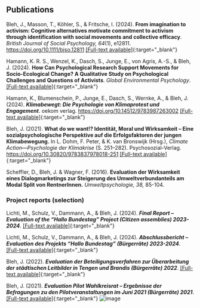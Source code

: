 
## Publications

Bleh, J., Masson, T., Köhler, S., & Fritsche, I. (2024). **From imagination to activism: Cognitive alternatives motivate commitment to activism through identification with social movements and collective efficacy**. *British Journal of Social Psychology, 64*(1), e12811. https://doi.org/10.1111/bjso.12811 [[Full-text available]](https://www.researchgate.net/publication/385877996_From_imagination_to_activism_Cognitive_alternatives_motivate_commitment_to_activism_through_identification_with_social_movements_and_collective_efficacy){:target="_blank"} 

Hamann, K. R. S., Wenzel, K., Dasch, S., Junge, E., von Agris, A.-S., & Bleh, J. (2024). **How Can Psychological Research Support Movements for Socio-Ecological Change? A Qualitative Study on Psychological Challenges and Questions of Activists**. *Global Environmental Psychology*. [[Full-text available]](https://www.researchgate.net/publication/378972004_How_Can_Psychological_Research_Support_Movements_for_Socio-Ecological_Change_A_Qualitative_Study_on_Psychological_Challenges_and_Questions_of_Activists){:target="_blank"}

Hamann, K., Blumenschein, P., Junge, E., Dasch, S., Wernke, A., & Bleh, J. (2024). ***Klimabewegt: Die Psychologie von Klimaprotest und Engagement***. oekom verlag. https://doi.org/10.14512/9783987263002 [[Full-text available]](https://www.oekom.de/buch/klimabewegt-9783987260704){:target="_blank"}

Bleh, J. (2021). **What do we want!? Identität, Moral und Wirksamkeit – Eine sozialpsychologische Perspektive auf die Erfolgsfaktoren der jungen Klimabewegung.** In L. Dohm, F. Peter, & K. van Bronswijk (Hrsg.), *Climate Action—Psychologie der Klimakrise* (S. 251–282). Psychosozial-Verlag. https://doi.org/10.30820/9783837978018-251 [[Full-text available]](https://www.researchgate.net/publication/353947962_What_do_we_want_Identitat_Moral_und_Wirksamkeit_-_Eine_sozialpsychologische_Perspektive_auf_die_Erfolgsfaktoren_der_jungen_Klimabewegung){:target="_blank"}

Scheffler, D., Bleh, J. & Wagner, F. (2016). **Evaluation der Wirksamkeit eines Dialogmarketings zur Steigerung des Umweltverbundanteils am Modal Split von RentnerInnen.** *Umweltpsychologie, 38,* 85-104.


### Project reports (selection)

Lichti, M., Schulz, V., Dammann, A., & Bleh, J. (2024). ***Final Report – Evaluation of the “Hallo Bundestag” Project (Citizen assemblies) 2023-2024***. [[Full-text available]](https://www.researchgate.net/publication/386250755_Final_Report_-_Evaluation_of_the_Hallo_Bundestag_Project_Citizen_assemblies_2023-2024){:target="_blank"}

Lichti, M., Schulz, V., Dammann, A., & Bleh, J. (2024). ***Abschlussbericht – Evaluation des Projekts “Hallo Bundestag” (Bürgerräte) 2023-2024***. [[Full-text available]](https://www.researchgate.net/publication/386250927_Abschlussbericht_-_Evaluation_des_Projekts_Hallo_Bundestag_Burgerrate_2023-2024){:target="_blank"}

Bleh, J. (2022). ***Evaluation der Beteiligungsverfahren zur Überarbeitung der städtischen Leitbilder in Tengen und Brandis (Bürgerräte) 2022***. [[Full-text available]](https://www.researchgate.net/publication/386250845_Evaluation_der_Beteiligungsverfahren_zur_Uberarbeitung_der_stadtischen_Leitbilder_in_Tengen_und_Brandis_Burgerrate_2022){:target="_blank"}

Bleh, J. (2021). ***Evaluation Pilot Wahlkreisrat – Ergebnisse der Befragungen zu den Pilotveranstaltungen im Juni 2021 (Bürgerräte) 2021***. [[Full-text available]](https://www.researchgate.net/publication/386250840_Evaluation_Pilot_Wahlkreisrat_Burgerrate_2021){:target="_blank"}
![image](https://github.com/user-attachments/assets/80a20d76-b6cf-4d1f-bc7b-8cc81b2dbc56)
